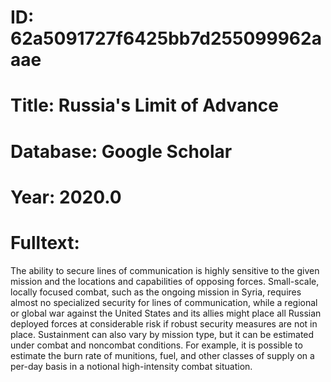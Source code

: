 # ID: 62a5091727f6425bb7d255099962aaae
# Title: Russia's Limit of Advance
# Database: Google Scholar
# Year: 2020.0
# Fulltext:
The ability to secure lines of communication is highly sensitive to the given mission and the locations and capabilities of opposing forces.
Small-scale, locally focused combat, such as the ongoing mission in Syria, requires almost no specialized security for lines of communication, while a regional or global war against the United States and its allies might place all Russian deployed forces at considerable risk if robust security measures are not in place.
Sustainment can also vary by mission type, but it can be estimated under combat and noncombat conditions.
For example, it is possible to estimate the burn rate of munitions, fuel, and other classes of supply on a per-day basis in a notional high-intensity combat situation.